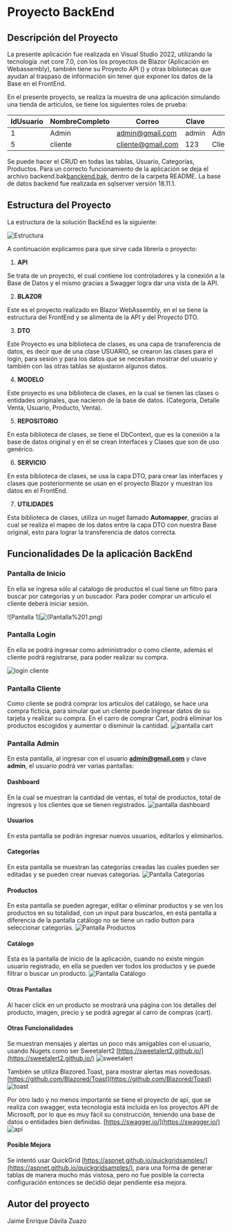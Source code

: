 # **Proyecto BackEnd**


## Descripción del Proyecto

La presente aplicación fue realizada en Visual Studio 2022, utilizando la tecnología .net core 7.0, con los los proyectos de Blazor (Aplicación en Webassembly), también tiene su Proyecto API () y otras bibliotecas que ayudan al traspaso de información sin tener que exponer los datos de la Base en el FrontEnd.

En el presente proyecto, se realiza la muestra de una aplicación simulando una tienda de artículos, se tiene los siguientes roles de prueba:

| IdUsuario | NombreCompleto | Correo            | Clave | Rol           |
|-----------|----------------|-------------------|-------|---------------|
| 1         | Admin          | admin@gmail.com   | admin | Administrador |
| 5         | cliente        | cliente@gmail.com | 123   | Cliente       |


Se puede hacer el CRUD en todas las tablas, Usuario, Categorías, Productos. Para un correcto funcionamiento de la aplicación se deja el archivo backend.bak[banckend.bak](README/backend.bak), dentro de la carpeta README. La base de datos backend fue realizada en sqlserver versión 18.11.1.
## Estructura del Proyecto
La estructura de la solución BackEnd es la siguiente:

![Estructura](README/solucion.png)

A continuación explicamos para que sirve cada librería o proyecto:

1. **API** 

Se trata de un proyecto, el cual contiene los controladores y la conexión a la Base de Datos y el mismo gracias a Swagger logra dar una vista de la API.

2. **BLAZOR**

Este es el proyecto realizado en Blazor WebAssembly, en el se tiene la estructura del FrontEnd y se alimenta de la API y del Proyecto DTO.

3. **DTO**

Este Proyecto es una biblioteca de clases, es una capa de transferencia de datos, es decir que de una clase USUARIO, se crearon las clases para el login, para sesión y para los datos que se necesitan mostrar del usuario y también con las otras tablas se ajustaron algunos datos.

4. **MODELO**

Este proyecto es una biblioteca de clases, en la cual se tienen las clases o entidades originales, que nacieron de la base de datos. (Categoría, Detalle Venta, Usuario, Producto, Venta).

5. **REPOSITORIO**

En esta biblioteca de clases, se tiene el DbContext, que es la conexión a la base de datos original y en él se crean Interfaces y Clases que son de uso genérico.

6. **SERVICIO**

En esta biblioteca de clases, se usa la capa DTO, para crear las interfaces y clases que posteriormente se usan en el proyecto Blazor y muestran los datos en el FrontEnd.

7. **UTILIDADES**

Esta biblioteca de clases, utiliza un nuget llamado **Automapper**, gracias al cual se realiza el mapeo de los datos entre la capa DTO con nuestra Base original, esto para lograr la transferencia de datos correcta. 


## Funcionalidades De la aplicación BackEnd

### Pantalla de Inicio

En ella se ingresa sólo al catalogo de productos el cual tiene un filtro para buscar por categorías y un buscador. Para poder comprar un articulo el cliente deberá iniciar sesión.

![Pantalla 1]![(Pantalla%201.png)](README/Pantalla%201.png)

### Pantalla Login
En ella se podrá ingresar como administrador o como cliente, además el cliente podrá registrarse, para poder realizar su compra.

![login cliente](README/Login%20Cliente.png)

### Pantalla Cliente
Como cliente se podrá comprar los artículos del catálogo, se hace una compra ficticia, para simular que un cliente puede ingresar datos de su tarjeta y realizar su compra. En el carro de comprar Cart, podrá eliminar los productos escogidos y aumentar o disminuir la cantidad.
![pantalla cart](README/pantalla%20cart%20pago.png)

### Pantalla Admin
En esta pantalla, al ingresar con el usuario **admin@gmail.com** y clave **admin**, el usuario podrá ver varias pantallas:
#### Dashboard
En la cual se muestran la cantidad de ventas, el total de productos, total de ingresos y los clientes que se tienen registrados.
![pantalla dashboard](README/Pantalla%20Admin.png)
#### Usuarios
En esta pantalla se podrán ingresar nuevos usuarios, editarlos y eliminarlos.

#### Categorías
En esta pantalla se muestran las categorías creadas las cuales pueden ser editadas y se pueden crear nuevas categorías.
![Pantalla Categorías](README/Pantalla%20Categorias.png)
#### Productos
En esta pantalla se pueden agregar, editar o eliminar productos y se ven los productos en su totalidad, con un input para buscarlos, en esta pantalla a diferencia de la pantalla catálogo no se tiene un radio button para seleccionar categorías.
![Pantalla Productos](README/Pantalla%20productos.png)
#### Catálogo
Esta es la pantalla de inicio de la aplicación, cuando no existe ningún usuario registrado, en ella se pueden ver todos los productos y se puede filtrar o buscar un producto.
![Pantalla Catálogo](README/Pantalla%201.png)
#### Otras Pantallas
Al hacer click en un producto se mostrará una página con los detalles del producto, imagen, precio y se podrá agregar al carro de compras (cart).
#### Otras Funcionalidades
Se muestran mensajes y alertas un poco más amigables con el usuario, usando Nugets como ser Sweetalert2 [https://sweetalert2.github.io/](https://sweetalert2.github.io/)
![sweetalert](README/sweetalert.png)

También se utiliza Blazored.Toast, para mostrar alertas mas novedosas. [https://github.com/Blazored/Toast](https://github.com/Blazored/Toast)
![toast](README/blazoredtoast.png)

Por otro lado y no menos importante se tiene el proyecto de api, que se realiza con swagger, esta tecnología está incluida en los proyectos API de Microsoft, por lo que es muy fácil su construcción, teniendo una base de datos o entidades bien definidas.
[https://swagger.io/](https://swagger.io/)
![api](README/api.png)

#### Posible Mejora
Se intentó usar QuickGrid [https://aspnet.github.io/quickgridsamples/](https://aspnet.github.io/quickgridsamples/), para una forma de generar tablas de manera mucho más vistosa, pero no fue posible la correcta configuración entonces se decidió dejar pendiente esa mejora.


## Autor del proyecto

Jaime Enrique Dávila Zuazo


